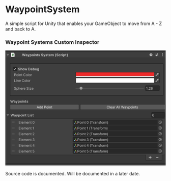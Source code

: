 # WaypointSystem
A simple script for Unity that enables your GameObject to move from A - Z and back to A.

### Waypoint Systems Custom Inspector
<img src="preview.PNG">

Source code is documented. 
Will be documented in a later date.
